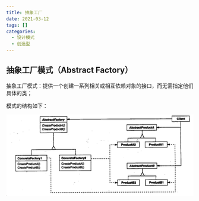 ```yaml
---
title: 抽象工厂
date: 2021-03-12
tags: []
categories:
  - 设计模式
  - 创造型
---
```


## 抽象工厂模式（Abstract Factory）

抽象工厂模式：提供一个创建一系列相关或相互依赖对象的接口，而无需指定他们具体的类；

模式的结构如下：

![picture 29](../../../../assets/%E8%AE%BE%E8%AE%A1%E6%A8%A1%E5%BC%8F/%E5%88%9B%E9%80%A0%E5%9E%8B/%E6%8A%BD%E8%B1%A1%E5%B7%A5%E5%8E%82/d74a53c6f67c8633fca65dc51e73562af6d7c5f87ec6766762a3485105a9fe11.png)
